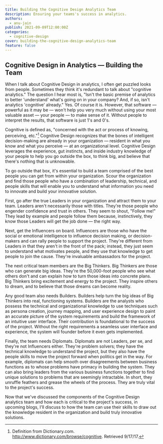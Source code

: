 ```yaml
---
title: Building the Cognitive Design Analytics Team
description: Ensuring your teams's success in analytics.
authors:
  - anu-jain
publish: 2021-09-09T12:00:00Z
categories: 
  - cognitive-design
cover: building-the-cognitive-design-analytics-team
feature: false
---
```


## Cognitive Design in Analytics — Building the Team

When I talk about Cognitive Design in analytics, I often get puzzled
looks from people. Sometimes they think it's redundant to talk about
"cognitive analytics." The question I hear most is, "Isn't the basic
premise of analytics to better 'understand' what's going on in your
company? And, if so, isn't analytics 'cognitive' already." Yes. Of
course it is. However, that software — powerful as it may be — won't
help you very much without using your most valuable asset — your
people — to make sense of it. Without people to interpret the results,
that software is just 1's and 0's.

Cognitive is defined as, "concerned with the act or process of knowing,
perceiving, etc."[^1] Cognitive Design recognizes that the bones of
intelligent decision-making are already in your organization — resident
in what you know and what you perceive — at an organizational level.
Cognitive Design leverages the experience, gut instincts, and inside
industry knowledge of your people to help you go outside the box, to
think big, and believe that there's nothing that is unknowable.

To go outside that box, it's essential to build a team comprised of the
best people you can get from within your organization. Scour the
organization and find those people who have a combination of leadership,
technical, and people skills that will enable you to understand what
information you need to innovate and build your innovative solution.

First, go after the true Leaders in your organization and attract them
to your team. Leaders aren't necessarily those with titles. They're
those people who engender confidence and trust in others. They seem to
shout, "Follow me!" They lead by example and people follow them because,
instinctively, they know those Leaders will get the job done — the right
way.

Next, get the Influencers on board. Influencers are those who have the
social or emotional intelligence to influence decision making, or
decision-makers and can rally people to support the project. They're
different from Leaders in that they aren't in the front of the pack;
instead, they just seem to understand what motivates people, and they
use that knowledge to get people to join the cause. They're invaluable
ambassadors for the project.

The next critical team members are the Big Thinkers. Big Thinkers are
those who can generate big ideas. They're the 50,000-foot people who see
what others don't and can explain how to turn those ideas into concrete
plans. Big Thinkers bring excitement and energy to the project. They
inspire others to dream, and to believe that those dreams can become
reality.

Any good team also needs Builders. Builders help turn the big ideas of
Big Thinkers into real, functioning systems. Builders are the analysts
who possess the technical and organizational knowledge to use techniques
such as persona creation, journey mapping, and user experience design to
paint an accurate picture of the system requirements and build the
framework of an intuitive user interface. Their contribution is
foundational to the success of the project. Without the right
requirements a seamless user interface and experience, the system will
founder before it even gets implemented.

Finally, the team needs Diplomats. Diplomats are not Leaders, per se,
and they're not Influencers either. They're problem solvers; they have
the technical knowledge to understand the project, but they also have
the people skills to move the project forward when politics get in the
way. For example, diplomats can help smooth over disagreements between
business functions as to whose problems have primacy in building the
system. They can also bring leaders from the various business functions
together to find unique solutions to problems that are seemingly
intractable. In short, they unruffle feathers and grease the wheels of
the process. They are truly vital to the project's success.

Now that we've discussed the components of the Cognitive Design
analytics team and how each is critical to the project's success, in
upcoming blogs, I'll discuss to how the team can use their skills to
draw out the knowledge resident in the organization and build truly
innovative solutions.

[^1]: Definition from Dictionary.com.
    <http://www.dictionary.com/browse/cognitive>. Retrieved 9/17/17.
